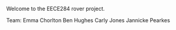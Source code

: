 Welcome to the EECE284 rover project.

Team:
	Emma Chorlton
	Ben Hughes
	Carly Jones
	Jannicke Pearkes
